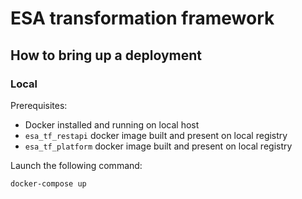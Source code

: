 # ESA transformation framework

## How to bring up a deployment

### Local

Prerequisites:
   - Docker installed and running on local host
   - `esa_tf_restapi` docker image built and present on local registry 
   - `esa_tf_platform` docker image built and present on local registry
   
Launch the following command:

```bash
docker-compose up
```

